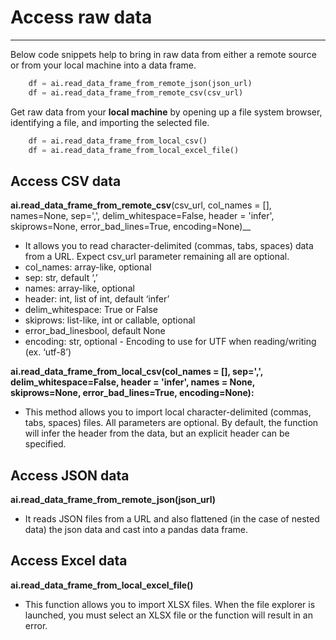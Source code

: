 # Access raw data
---
Below code snippets help to bring in raw data from either a remote source or from your local machine into a data frame.

```python
	df = ai.read_data_frame_from_remote_json(json_url)
	df = ai.read_data_frame_from_remote_csv(csv_url)
```

Get raw data from your __local machine__ by opening up a file system browser, identifying a file, and importing the selected file.
```python
	df = ai.read_data_frame_from_local_csv()
	df = ai.read_data_frame_from_local_excel_file()
```	

## Access CSV data

__ai.read_data_frame_from_remote_csv__(csv_url, col_names = [], names=None, sep=',',  delim_whitespace=False, header = 'infer', skiprows=None, error_bad_lines=True, encoding=None)__

- It allows you to read character-delimited (commas, tabs, spaces) data from a URL. Expect csv_url parameter remaining all are optional.
- col_names: array-like, optional
- sep: str, default ‘,’
- names: array-like, optional
- header: int, list of int, default ‘infer’
- delim_whitespace: True or False
- skiprows: list-like, int or callable, optional
- error_bad_linesbool, default None
- encoding: str, optional - Encoding to use for UTF when reading/writing (ex. ‘utf-8’)

__ai.read_data_frame_from_local_csv(col_names = [], sep=',', delim_whitespace=False, header = 'infer', names = None, skiprows=None, error_bad_lines=True, encoding=None):__ 

- This method allows you to import local character-delimited (commas, tabs, spaces) files. All parameters are optional. By default, the function will infer the header from the data, but an explicit header can be specified.

## Access JSON data

__ai.read_data_frame_from_remote_json(json_url)__
 
 - It reads JSON files from a URL and also flattened (in the case of nested data) the json data and cast into a pandas data frame.

## Access Excel data

__ai.read_data_frame_from_local_excel_file()__ 

- This function allows you to import XLSX files. When the file explorer is launched, you must select an XLSX file or the function will result in an error.


